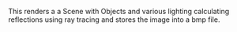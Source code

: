This renders a a Scene with Objects and various lighting calculating reflections using ray tracing and stores the image into a bmp file.
